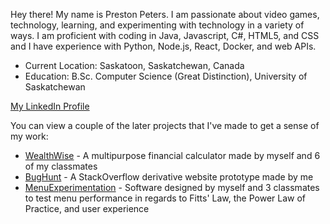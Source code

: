 Hey there! My name is Preston Peters.
I am passionate about video games, technology, learning, and experimenting with technology in 
a variety of ways. I am proficient with coding in Java, Javascript, C#, HTML5, and CSS and I have experience with Python, Node.js, React, Docker, and web APIs.

- Current Location: Saskatoon, Saskatchewan, Canada
- Education: B.Sc. Computer Science (Great Distinction), University of Saskatchewan

[My LinkedIn Profile](https://www.linkedin.com/in/preston-peters-83a640314/)

You can view a couple of the later projects that I've made to get a sense of my work:
- [WealthWise](https://github.com/PrestonPeters/WealthWise) - A multipurpose financial calculator made by myself and 6 of my classmates
- [BugHunt](https://github.com/PrestonPeters/BugHunt) - A StackOverflow derivative website prototype made by me
- [MenuExperimentation](https://github.com/PrestonPeters/MenuExperimentation) - Software designed by myself and 3 classmates to test menu performance in regards to Fitts' Law, the Power Law of Practice, and user experience
